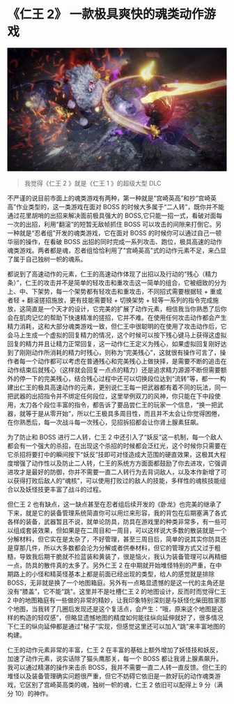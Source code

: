 # 《仁王 2》 一款极具爽快的魂类动作游戏

![仁王2](../assets/interest/rw2.jpg)

> 我觉得《仁王 2 》就是《仁王 1 》的超级大型 DLC

不严谨的说目前市面上的魂类游戏有两种，第一种就是“宫崎英高”和抄“宫崎英高”作业类型的，这一类游戏在面对 BOSS 的时候大多属于“二人转”，既你并不能通过花里胡哨的出招来解决面前极具强大的 BOSS,它只能一招一式，看破对面每一次的出招，利用“翻滚”的短暂无敌帧抓住 BOSS 可以攻击的间隙来打倒它。另一种就是“忍者组”开发的魂类游戏，它在面对 BOSS 的时候你可以通过自己一顿华丽的操作，在看破 BOSS 出招的同时完成一系列攻击、跑位，极具高速的动作魂类游戏。两者都是魂，忍者组恰恰利用了"宫崎英高"式的动作元素不足，来凸显了属于自己独树一帜的魂系。

都说到了高速动作的元素，仁王的高速动作体现了出招以及行动的“残心（精力条）”，仁王的攻击并不是简单的轻攻击和重攻击这一简单的组合，它被细致的分为上、中、下架势，每一个架势都有轻攻击和重攻击，不同招式需要根据轻 + 重或者轻 + 翻滚搓招施放，更有技能需要轻 + 切换架势 + 轻等一系列的指令完成施放，这简直是一个天才的设计，它完美的扩展了动作元素，相信我当你熟悉了后你会在肌肉记忆的帮助下快速精准的搓招，它并不难。在使用任何攻击动作都会产生精力消耗，这和大部分魂类游戏一致，但仁王中很聪明的在使用了攻击动作后，它会马上生成一个虚拟的回复精力的情况，这个时候可以按下残心键马上获得这虚拟回复的精力并且让精力正常回复，这一动作仁王定义为残心，如果虚拟回复刚好达到了刚刚动作所消耗的精力时残心，则称为“完美残心”，这就很有操作可言了，操作者每一个动作都可以考虑在普通残心和完美残心上做抉择，是需要不断的追击在动作结束后就残心（这样就会回复一点点的精力）还是追求精力源源不断但需要额外的停一下的完美残心，结合残心过程中还可以切换段位达到“流转”等，都一一构建出仁王的极具高速动作的元素，更别说仁王每一把武器都有着不同的玩法，同一把武器的出招指令并不绑定任何段位，这里举例双刀的风神，你只能在下中段使用，太刀各个段位丰富的指令，都告诉了要品尝仁王的玩家一个信息，“换一把武器，就等于是从零开始”，所以仁王极具多周目性，而且并不太会让你觉得困倦，在你熟悉后，每一次战斗每一次残心，见招拆招都会让你肾上腺素狂飙。

为了防止和 BOSS 进行二人转，仁王 2 中还引入了“妖反”这一机制，每一个敌人都会有一个强大的杀招，在出现这个杀招的时候都会泛红光，这个时候你只需要在它杀招将要打中的瞬间按下“妖反”技即可对怪造成大范围的硬直效果，这极其大程度增强了动作性以及防止二人转，仁王的系统方方面面都鼓励了你去进攻，它强调进攻才是最好的防御，你并不需要一直二人转行为去背词敌人，以及本作新增了可以获得打败后敌人的“魂核”，可以使用打败过的敌人的技能，多样性的魂核技能组合以及妖怪技更丰富了战斗的过程。

但仁王 2 也有缺点，这一缺点甚至在忍者组后续开发的《卧龙》也完美的继承了下来，就是它的装备管理系统简直你可以用烂来形容，我的背包在后期塞满了各式各样的装备，武器暂且不说，就单论防具，防具在游戏里的种类非常多，有一些可以组成套装效果，但如果是在二周目和一周目，可以这样说大多数的散装就是一个分解材料，但它实在是太杂了，不好管理，甚至三周目后，简单的说其实你防具还是穿那几件，所以大多数都会沦为分解或者供奉材料，但它的管理方式又过于粗糙，导致我后期干脆就不捡蓝装和黄装了，很是恼火，我认为装备管理可以再精细一点，防具的散件真的太多了。另外仁王 2 在中期就开始堆怪特别的严重，在中期路上的小怪和精英怪基本上都是前面已经出现的类型，给人的感觉就是排除 BOSS，无非就是换了一个地图箱庭。另外有一点略显遗憾的是这一代的主角还是没有“膝盖”，它不能“跳”。这里并不是吐槽仁王 2 的地图设计，反而时而觉得仁王 2 中的地图箱庭有一些做的非常的精妙，让我印象特别深刻是与妖怪化柴田胜家那个地图，当我转了几圈后发现还是这个复活点，会产生：“哦，原来这个地图是这样的构造的轻叹感”，但略显遗憾地图的精度如何能往纵向延伸就好了，很多情况下仁王的纵向延伸都是通过“梯子”实现，但感觉这里还可以加入“跳”来丰富地图的构建。

仁王的动作元素非常的丰富，仁王 2 在丰富的基础上额外增加了妖怪技和妖反，加速了动作元素，说实话除了猫头鹰那关，每一个 BOSS 都让我肾上腺素飙升。我可以通过精湛的操作来击杀 BOSS，我并不需要一直二人转一直反馈。但仁王的堆怪以及装备管理确实问题很严重，但它不妨碍它依旧是一款好玩的动作魂类游戏，它区别了宫崎英高类的魂，独树一帜的魂，仁王 2 依旧可以配得上 9 分（满分 10）的神作。
